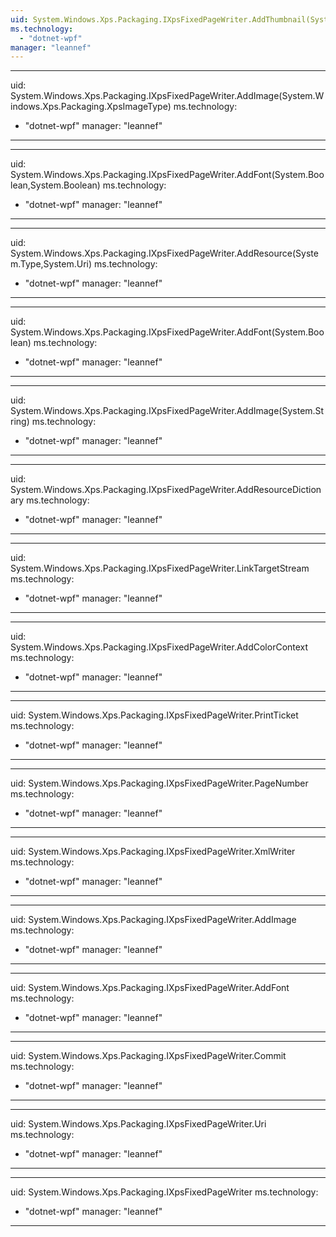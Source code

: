 ```yaml
---
uid: System.Windows.Xps.Packaging.IXpsFixedPageWriter.AddThumbnail(System.Windows.Xps.Packaging.XpsImageType)
ms.technology: 
  - "dotnet-wpf"
manager: "leannef"
---
```


---
uid: System.Windows.Xps.Packaging.IXpsFixedPageWriter.AddImage(System.Windows.Xps.Packaging.XpsImageType)
ms.technology: 
  - "dotnet-wpf"
manager: "leannef"
---

---
uid: System.Windows.Xps.Packaging.IXpsFixedPageWriter.AddFont(System.Boolean,System.Boolean)
ms.technology: 
  - "dotnet-wpf"
manager: "leannef"
---

---
uid: System.Windows.Xps.Packaging.IXpsFixedPageWriter.AddResource(System.Type,System.Uri)
ms.technology: 
  - "dotnet-wpf"
manager: "leannef"
---

---
uid: System.Windows.Xps.Packaging.IXpsFixedPageWriter.AddFont(System.Boolean)
ms.technology: 
  - "dotnet-wpf"
manager: "leannef"
---

---
uid: System.Windows.Xps.Packaging.IXpsFixedPageWriter.AddImage(System.String)
ms.technology: 
  - "dotnet-wpf"
manager: "leannef"
---

---
uid: System.Windows.Xps.Packaging.IXpsFixedPageWriter.AddResourceDictionary
ms.technology: 
  - "dotnet-wpf"
manager: "leannef"
---

---
uid: System.Windows.Xps.Packaging.IXpsFixedPageWriter.LinkTargetStream
ms.technology: 
  - "dotnet-wpf"
manager: "leannef"
---

---
uid: System.Windows.Xps.Packaging.IXpsFixedPageWriter.AddColorContext
ms.technology: 
  - "dotnet-wpf"
manager: "leannef"
---

---
uid: System.Windows.Xps.Packaging.IXpsFixedPageWriter.PrintTicket
ms.technology: 
  - "dotnet-wpf"
manager: "leannef"
---

---
uid: System.Windows.Xps.Packaging.IXpsFixedPageWriter.PageNumber
ms.technology: 
  - "dotnet-wpf"
manager: "leannef"
---

---
uid: System.Windows.Xps.Packaging.IXpsFixedPageWriter.XmlWriter
ms.technology: 
  - "dotnet-wpf"
manager: "leannef"
---

---
uid: System.Windows.Xps.Packaging.IXpsFixedPageWriter.AddImage
ms.technology: 
  - "dotnet-wpf"
manager: "leannef"
---

---
uid: System.Windows.Xps.Packaging.IXpsFixedPageWriter.AddFont
ms.technology: 
  - "dotnet-wpf"
manager: "leannef"
---

---
uid: System.Windows.Xps.Packaging.IXpsFixedPageWriter.Commit
ms.technology: 
  - "dotnet-wpf"
manager: "leannef"
---

---
uid: System.Windows.Xps.Packaging.IXpsFixedPageWriter.Uri
ms.technology: 
  - "dotnet-wpf"
manager: "leannef"
---

---
uid: System.Windows.Xps.Packaging.IXpsFixedPageWriter
ms.technology: 
  - "dotnet-wpf"
manager: "leannef"
---
